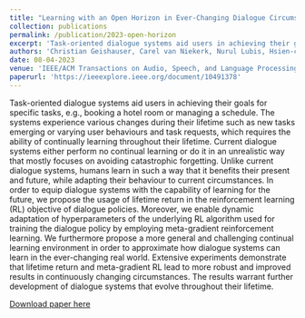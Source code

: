 ```yaml
---
title: "Learning with an Open Horizon in Ever-Changing Dialogue Circumstances"
collection: publications
permalink: /publication/2023-open-horizon
excerpt: 'Task-oriented dialogue systems aid users in achieving their goals for specific tasks, e.g., booking a hotel room or managing a schedule. The systems experience various changes during their lifetime such as new tasks emerging or varying user behaviours and task requests, which requires the ability of continually learning throughout their lifetime. Current dialogue systems either perform no continual learning or do it in an unrealistic way that mostly focuses on avoiding catastrophic forgetting. Unlike current dialogue systems, humans learn in such a way that it benefits their present and future, while adapting their behaviour to current circumstances. In order to equip dialogue systems with the capability of learning for the future, we propose the usage of lifetime return in the reinforcement learning (RL) objective of dialogue policies. Moreover, we enable dynamic adaptation of hyperparameters of the underlying RL algorithm used for training the dialogue policy by employing meta-gradient reinforcement learning. We furthermore propose a more general and challenging continual learning environment in order to approximate how dialogue systems can learn in the ever-changing real world. Extensive experiments demonstrate that lifetime return and meta-gradient RL lead to more robust and improved results in continuously changing circumstances. The results warrant further development of dialogue systems that evolve throughout their lifetime.'
authors: 'Christian Geishauser, Carel van Niekerk, Nurul Lubis, Hsien-chin Lin, Michael Heck, Shutong Feng, Benjamin Ruppik, Renato Vukovic, Milica Gašić'
date: 08-04-2023
venue: 'IEEE/ACM Transactions on Audio, Speech, and Language Processing'
paperurl: 'https://ieeexplore.ieee.org/document/10491378'
---
```

Task-oriented dialogue systems aid users in achieving their goals for specific tasks, e.g., booking a hotel room or managing a schedule. The systems experience various changes during their lifetime such as new tasks emerging or varying user behaviours and task requests, which requires the ability of continually learning throughout their lifetime. Current dialogue systems either perform no continual learning or do it in an unrealistic way that mostly focuses on avoiding catastrophic forgetting. Unlike current dialogue systems, humans learn in such a way that it benefits their present and future, while adapting their behaviour to current circumstances. In order to equip dialogue systems with the capability of learning for the future, we propose the usage of lifetime return in the reinforcement learning (RL) objective of dialogue policies. Moreover, we enable dynamic adaptation of hyperparameters of the underlying RL algorithm used for training the dialogue policy by employing meta-gradient reinforcement learning. We furthermore propose a more general and challenging continual learning environment in order to approximate how dialogue systems can learn in the ever-changing real world. Extensive experiments demonstrate that lifetime return and meta-gradient RL lead to more robust and improved results in continuously changing circumstances. The results warrant further development of dialogue systems that evolve throughout their lifetime.

[Download paper here](https://ieeexplore.ieee.org/document/10491378)
